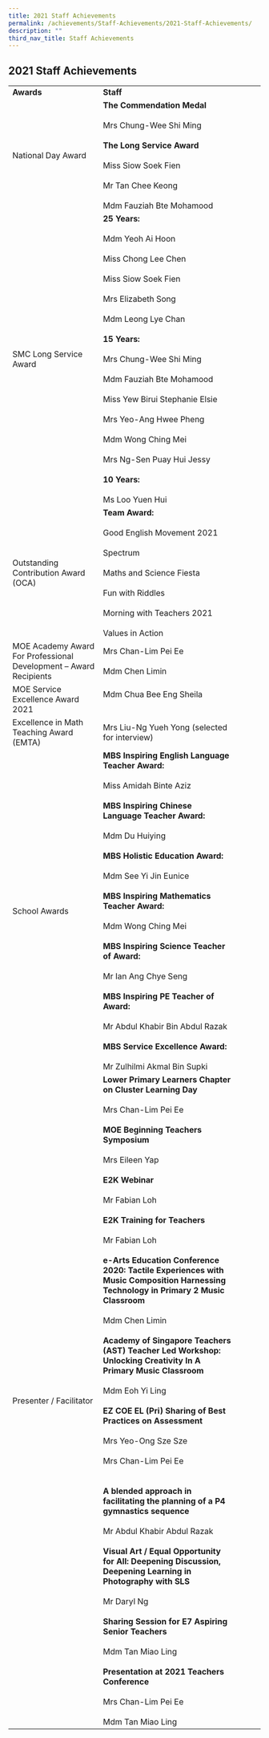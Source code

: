 ```yaml
---
title: 2021 Staff Achievements
permalink: /achievements/Staff-Achievements/2021-Staff-Achievements/
description: ""
third_nav_title: Staff Achievements
---
```

## 2021 Staff Achievements


|                                                                   |                                                                                                                                                                                                                                                                                                                                                                                                                                                                                                                                                                                                                                                                                                                                                                                                                                                                                                                                                                                                                                                                                       |   |   |   |
|-------------------------------------------------------------------|---------------------------------------------------------------------------------------------------------------------------------------------------------------------------------------------------------------------------------------------------------------------------------------------------------------------------------------------------------------------------------------------------------------------------------------------------------------------------------------------------------------------------------------------------------------------------------------------------------------------------------------------------------------------------------------------------------------------------------------------------------------------------------------------------------------------------------------------------------------------------------------------------------------------------------------------------------------------------------------------------------------------------------------------------------------------------------------|---|---|---|
| **Awards**                                                            | **Staff**                                                                                                                                                                                                                                                                                                                                                                                                                                                                                                                                                                                                                                                                                                                                                                                                                                                                                                                                                                                                                                                                               |   |   |   |
| National Day Award                                                | **The Commendation Medal**<br><br>Mrs Chung-Wee Shi Ming<br> <br>**The Long Service Award**<br><br>Miss Siow Soek Fien<br><br>Mr Tan Chee Keong<br><br>Mdm Fauziah Bte Mohamood<br>                                                                                                                                                                                                                                                                                                                                                                                                                                                                                                                                                                                                                                                                                                                                                                                                                                                                                                                       |   |   |   |
| SMC Long Service Award                                            | **25 Years:**<br><br>Mdm Yeoh Ai Hoon<br><br>Miss Chong Lee Chen<br><br>Miss Siow Soek Fien<br><br>Mrs Elizabeth Song<br><br>Mdm Leong Lye Chan<br> <br>**15 Years:**<br><br>Mrs Chung-Wee Shi Ming<br><br>Mdm Fauziah Bte Mohamood<br><br>Miss Yew Birui Stephanie Elsie<br><br>Mrs Yeo-Ang Hwee Pheng<br><br>Mdm Wong Ching Mei<br><br>Mrs Ng-Sen Puay Hui Jessy<br> <br>**10 Years:**<br><br>Ms Loo Yuen Hui<br>                                                                                                                                                                                                                                                                                                                                                                                                                                                                                                                                                                                                                                                                                                                           |   |   |   |
| Outstanding Contribution Award (OCA)                              | **Team Award:**<br><br>Good English Movement 2021<br><br>Spectrum<br><br>Maths and Science Fiesta<br><br>Fun with Riddles<br><br>Morning with Teachers 2021<br><br>Values in Action<br>                                                                                                                                                                                                                                                                                                                                                                                                                                                                                                                                                                                                                                                                                                                                                                                                                                                                                                                       |   |   |   |
| MOE Academy Award For Professional Development – Award Recipients | Mrs Chan-Lim Pei Ee<br><br>Mdm Chen Limin                                                                                                                                                                                                                                                                                                                                                                                                                                                                                                                                                                                                                                                                                                                                                                                                                                                                                                                                                                                                                                             |   |   |   |
| MOE Service Excellence Award 2021                                 | Mdm Chua Bee Eng Sheila<br><br>                                                                                                                                                                                                                                                                                                                                                                                                                                                                                                                                                                                                                                                                                                                                                                                                                                                                                                                                                                                                                                                       |   |   |   |
| Excellence in Math Teaching Award (EMTA)                          | Mrs Liu-Ng Yueh Yong (selected for interview)                                                                                                                                                                                                                                                                                                                                                                                                                                                                                                                                                                                                                                                                                                                                                                                                                                                                                                                                                                                                                                         |   |   |   |
| School Awards                                                     | **MBS Inspiring English Language Teacher Award:**<br><br>Miss Amidah Binte Aziz<br> <br>**MBS Inspiring Chinese Language Teacher Award:**<br><br>Mdm Du Huiying<br> <br>**MBS Holistic Education Award:**<br><br>Mdm See Yi Jin Eunice<br> <br>**MBS Inspiring Mathematics Teacher Award:**<br><br>Mdm Wong Ching Mei<br> <br>**MBS Inspiring Science Teacher of Award:**<br><br>Mr Ian Ang Chye Seng<br> <br>**MBS Inspiring PE Teacher of Award:**<br><br>Mr Abdul Khabir Bin Abdul Razak<br> <br>**MBS Service Excellence Award:**<br><br>Mr Zulhilmi Akmal Bin Supki<br>                                                                                                                                                                                                                                                                                                                                                                                                                                                                                                                                                              |   |   |   |
| Presenter / Facilitator                                           | **Lower Primary Learners Chapter on Cluster Learning Day**<br><br>Mrs Chan-Lim Pei Ee<br> <br>**MOE Beginning Teachers Symposium**<br><br>Mrs Eileen Yap<br> <br>**E2K Webinar**<br><br>Mr Fabian Loh<br> <br>**E2K Training for Teachers**<br><br>Mr Fabian Loh<br> <br>**e-Arts Education Conference 2020: Tactile Experiences with Music Composition Harnessing Technology in Primary 2 Music Classroom**<br><br>Mdm Chen Limin<br> <br>**Academy of Singapore Teachers (AST) Teacher Led Workshop: Unlocking Creativity In A Primary Music Classroom**<br><br>Mdm Eoh Yi Ling<br> <br>**EZ COE EL (Pri) Sharing of Best Practices on Assessment**<br><br>Mrs Yeo-Ong Sze Sze<br><br>Mrs Chan-Lim Pei Ee<br> <br> <br>**A blended approach in facilitating the planning of a P4 gymnastics sequence**<br><br>Mr Abdul Khabir Abdul Razak<br> <br>**Visual Art / Equal Opportunity for All: Deepening Discussion, Deepening Learning in Photography with SLS**<br><br>Mr Daryl Ng<br> <br>**Sharing Session for E7 Aspiring Senior Teachers**<br><br>Mdm Tan Miao Ling<br> <br>**Presentation at 2021 Teachers Conference**<br><br>Mrs Chan-Lim Pei Ee<br><br>Mdm Tan Miao Ling |   |   |   |